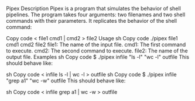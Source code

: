 Pipex
Description
Pipex is a program that simulates the behavior of shell pipelines. The program takes four arguments: two filenames and two shell commands with their parameters. It replicates the behavior of the shell command:

Copy code
< file1 cmd1 | cmd2 > file2
Usage
sh
Copy code
./pipex file1 cmd1 cmd2 file2
file1: The name of the input file.
cmd1: The first command to execute.
cmd2: The second command to execute.
file2: The name of the output file.
Examples
sh
Copy code
$ ./pipex infile "ls -l" "wc -l" outfile
This should behave like:

sh
Copy code
< infile ls -l | wc -l > outfile
sh
Copy code
$ ./pipex infile "grep a1" "wc -w" outfile
This should behave like:

sh
Copy code
< infile grep a1 | wc -w > outfile
